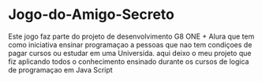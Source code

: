 # Jogo-do-Amigo-Secreto
Este jogo faz parte do projeto de desenvolvimento G8 ONE + Alura que tem como iniciativa ensinar programaçao a pessoas que nao tem condiçoes de pagar cursos ou estudar em uma Universida. aqui deixo o meu projeto que fiz aplicando todos o conhecimento ensinado durante os cursos de logica de programaçao em Java Script 
